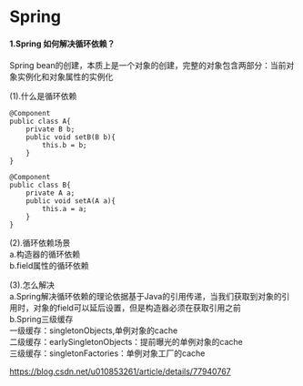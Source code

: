 # **Spring**

#### 1.Spring 如何解决循环依赖？
Spring bean的创建，本质上是一个对象的创建，完整的对象包含两部分：当前对象实例化和对象属性的实例化

(1).什么是循环依赖
```
@Component
public class A{
    private B b;
    public void setB(B b){
        this.b = b;
    }
}

@Component
public class B{
    private A a;
    public void setA(A a){
        this.a = a;
    }
}

```
(2).循环依赖场景  
a.构造器的循环依赖  
b.field属性的循环依赖  


(3).怎么解决  
a.Spring解决循环依赖的理论依据基于Java的引用传递，当我们获取到对象的引用时，对象的field可以延后设置，但是构造器必须在获取引用之前  
b.Spring三级缓存  
一级缓存：singletonObjects,单例对象的cache  
二级缓存：earlySingletonObjects：提前曝光的单例对象的cache  
三级缓存：singletonFactories：单例对象工厂的cache  


https://blog.csdn.net/u010853261/article/details/77940767




